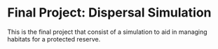 # Final Project: Dispersal Simulation
This is the final project that consist of a simulation to aid in managing habitats for a protected reserve.
